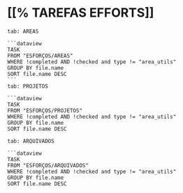 # [[% TAREFAS EFFORTS]]


````tabs
tab: AREAS

```dataview
TASK
FROM "ESFORÇOS/AREAS" 
WHERE !completed AND !checked and type != "area_utils" 
GROUP BY file.name 
SORT file.name DESC
```
tab: PROJETOS

```dataview
TASK
FROM "ESFORÇOS/PROJETOS" 
WHERE !completed AND !checked and type != "area_utils" 
GROUP BY file.name 
SORT file.name DESC

tab: ARQUIVADOS

```dataview
TASK
FROM "ESFORÇOS/ARQUIVADOS" 
WHERE !completed AND !checked and type != "area_utils" 
GROUP BY file.name 
SORT file.name DESC
````
